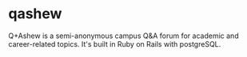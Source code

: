 # qashew
Q+Ashew is a semi-anonymous campus Q&amp;A forum for academic and career-related topics. It's built in Ruby on Rails with postgreSQL.